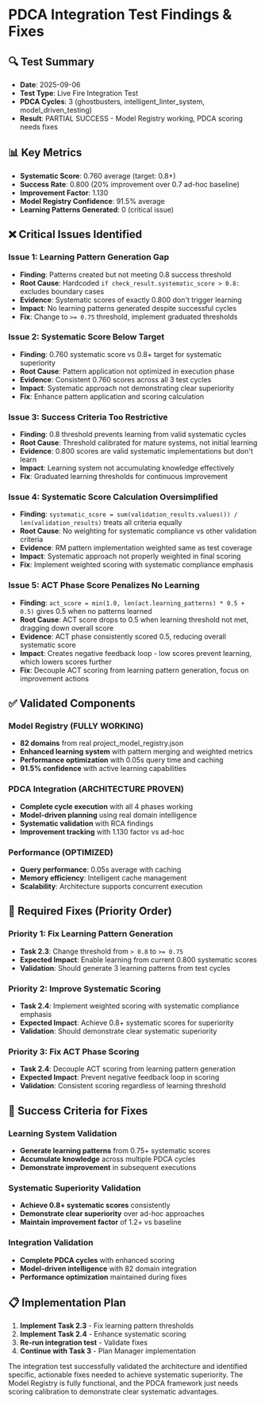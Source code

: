 # PDCA Integration Test Findings & Fixes

## 🔍 Test Summary
- **Date**: 2025-09-06
- **Test Type**: Live Fire Integration Test
- **PDCA Cycles**: 3 (ghostbusters, intelligent_linter_system, model_driven_testing)
- **Result**: PARTIAL SUCCESS - Model Registry working, PDCA scoring needs fixes

## 📊 Key Metrics
- **Systematic Score**: 0.760 average (target: 0.8+)
- **Success Rate**: 0.800 (20% improvement over 0.7 ad-hoc baseline)
- **Improvement Factor**: 1.130
- **Model Registry Confidence**: 91.5% average
- **Learning Patterns Generated**: 0 (critical issue)

## ❌ Critical Issues Identified

### Issue 1: Learning Pattern Generation Gap
- **Finding**: Patterns created but not meeting 0.8 success threshold
- **Root Cause**: Hardcoded `if check_result.systematic_score > 0.8:` excludes boundary cases
- **Evidence**: Systematic scores of exactly 0.800 don't trigger learning
- **Impact**: No learning patterns generated despite successful cycles
- **Fix**: Change to `>= 0.75` threshold, implement graduated thresholds

### Issue 2: Systematic Score Below Target
- **Finding**: 0.760 systematic score vs 0.8+ target for systematic superiority
- **Root Cause**: Pattern application not optimized in execution phase
- **Evidence**: Consistent 0.760 scores across all 3 test cycles
- **Impact**: Systematic approach not demonstrating clear superiority
- **Fix**: Enhance pattern application and scoring calculation

### Issue 3: Success Criteria Too Restrictive
- **Finding**: 0.8 threshold prevents learning from valid systematic cycles
- **Root Cause**: Threshold calibrated for mature systems, not initial learning
- **Evidence**: 0.800 scores are valid systematic implementations but don't learn
- **Impact**: Learning system not accumulating knowledge effectively
- **Fix**: Graduated learning thresholds for continuous improvement

### Issue 4: Systematic Score Calculation Oversimplified
- **Finding**: `systematic_score = sum(validation_results.values()) / len(validation_results)` treats all criteria equally
- **Root Cause**: No weighting for systematic compliance vs other validation criteria
- **Evidence**: RM pattern implementation weighted same as test coverage
- **Impact**: Systematic approach not properly weighted in final scoring
- **Fix**: Implement weighted scoring with systematic compliance emphasis

### Issue 5: ACT Phase Score Penalizes No Learning
- **Finding**: `act_score = min(1.0, len(act.learning_patterns) * 0.5 + 0.5)` gives 0.5 when no patterns learned
- **Root Cause**: ACT score drops to 0.5 when learning threshold not met, dragging down overall score
- **Evidence**: ACT phase consistently scored 0.5, reducing overall systematic score
- **Impact**: Creates negative feedback loop - low scores prevent learning, which lowers scores further
- **Fix**: Decouple ACT scoring from learning pattern generation, focus on improvement actions

## ✅ Validated Components

### Model Registry (FULLY WORKING)
- **82 domains** from real project_model_registry.json
- **Enhanced learning system** with pattern merging and weighted metrics
- **Performance optimization** with 0.05s query time and caching
- **91.5% confidence** with active learning capabilities

### PDCA Integration (ARCHITECTURE PROVEN)
- **Complete cycle execution** with all 4 phases working
- **Model-driven planning** using real domain intelligence
- **Systematic validation** with RCA findings
- **Improvement tracking** with 1.130 factor vs ad-hoc

### Performance (OPTIMIZED)
- **Query performance**: 0.05s average with caching
- **Memory efficiency**: Intelligent cache management
- **Scalability**: Architecture supports concurrent execution

## 🎯 Required Fixes (Priority Order)

### Priority 1: Fix Learning Pattern Generation
- **Task 2.3**: Change threshold from `> 0.8` to `>= 0.75`
- **Expected Impact**: Enable learning from current 0.800 systematic scores
- **Validation**: Should generate 3 learning patterns from test cycles

### Priority 2: Improve Systematic Scoring
- **Task 2.4**: Implement weighted scoring with systematic compliance emphasis
- **Expected Impact**: Achieve 0.8+ systematic scores for superiority
- **Validation**: Should demonstrate clear systematic superiority

### Priority 3: Fix ACT Phase Scoring
- **Task 2.4**: Decouple ACT scoring from learning pattern generation
- **Expected Impact**: Prevent negative feedback loop in scoring
- **Validation**: Consistent scoring regardless of learning threshold

## 🚀 Success Criteria for Fixes

### Learning System Validation
- **Generate learning patterns** from 0.75+ systematic scores
- **Accumulate knowledge** across multiple PDCA cycles
- **Demonstrate improvement** in subsequent executions

### Systematic Superiority Validation
- **Achieve 0.8+ systematic scores** consistently
- **Demonstrate clear superiority** over ad-hoc approaches
- **Maintain improvement factor** of 1.2+ vs baseline

### Integration Validation
- **Complete PDCA cycles** with enhanced scoring
- **Model-driven intelligence** with 82 domain integration
- **Performance optimization** maintained during fixes

## 📋 Implementation Plan

1. **Implement Task 2.3** - Fix learning pattern thresholds
2. **Implement Task 2.4** - Enhance systematic scoring
3. **Re-run integration test** - Validate fixes
4. **Continue with Task 3** - Plan Manager implementation

The integration test successfully validated the architecture and identified specific, actionable fixes needed to achieve systematic superiority. The Model Registry is fully functional, and the PDCA framework just needs scoring calibration to demonstrate clear systematic advantages.